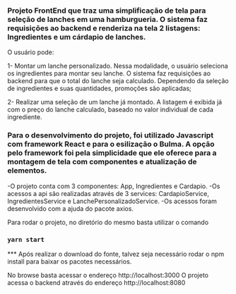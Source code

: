 ### Projeto FrontEnd que traz uma simplificação de tela para seleção de lanches em uma hamburgueria. O sistema faz requisições ao backend e renderiza na tela 2 listagens: Ingredientes e um cárdapio de lanches.

O usuário pode: 

1- Montar um lanche personalizado. Nessa modalidade, o usuário seleciona os ingredientes para montar seu lanche. O sistema faz requisições ao backend para que o total do lanche seja calculado. Dependendo da seleção de ingredientes e suas quantidades, promoções são aplicadas;

2- Realizar uma seleção de um lanche já montado. A listagem é exibida já com o preço do lanche calculado, baseado no valor individual de cada ingrediente.

### Para o desenvolvimento do projeto, foi utilizado Javascript com framework React e para o esilização o Bulma. A opção pelo framework foi pela simplicidade que ele oferece para a montagem de tela com componentes e atualização de elementos.
  -O projeto conta com 3 componentes: App, Ingredientes e Cardapio.
  -Os acessos a api são realizadas através de 3 services: CardapioService, IngredientesService e LanchePersonalizadoService.
  -Os acessos foram desenvolvido com a ajuda do pacote axios.

Para rodar o projeto, no diretório do mesmo basta utilizar o comando 
### `yarn start`
*** Após realizar o download do fonte, talvez seja necessário rodar o npm install para baixar os pacotes necessários.

No browse basta acessar o endereço http://localhost:3000
O projeto acessa o backend através do endereço http://localhost:8080

